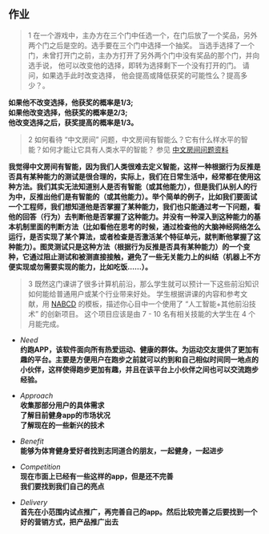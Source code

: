 ## 作业


> 1 在一个游戏中，主办方在三个门中任选一个，在门后放了一个奖品，另外两个门之后是空的。选手要在三个门中选择一个抽奖。 当选手选择了一个门，未曾打开门之前，主办方打开了另外两个门中没有奖品的那个门，并向选手说， 他可以改变他的选择，即转为选择剩下一个没有打开的门。  请问，如果选手此时改变选择， 他会提高或降低获奖的可能性么？提高多少？。 

**如果他不改变选择，他获奖的概率是1/3;
<br>如果他改变选择，他获奖的概率是2/3;<br>
他改变选择之后，获奖提高的概率是1/3。**

> 2 如何看待 “中文房间” 问题，中文房间有智能么？它有什么样水平的智能？如何才能让它具有人类水平的智能？  参见 [中文房间问题资料](https://www.bing.com/search?setmkt=zh-CN&q=%E4%B8%AD%E6%96%87%E6%88%BF%E9%97%B4+%E9%97%AE%E9%A2%98)   

**我觉得中文房间有智能，因为我们人类很难去定义智能，这样一种根据行为反推是否具有某种能力的测试是很合理的，实际上，我们在日常生活中，经常都在使用这种方法。我们其实无法知道别人是否有智能（或其他能力），但是我们从别人的行为中，反推出他们是有智能的（或其他能力）。举个简单的例子，比如我们要面试一个工程师，我们想知道他是否掌握了某种能力，我们也只能通过考一下问题，看他的回答（行为）去判断他是否掌握了这种能力。并没有一种深入到这种能力的基本机制里面的判断方法（比如看他在思考的时候，通过检查他的大脑神经网络怎么运行，是否实现了某个算法，或者检查是否激活某个特征单元，就判断他掌握了这种能力）。图灵测试只是这种方法（根据行为反推是否具有某种能力）的一个变种，它通过阻止测试和被测直接接触，避免了一些无关能力上的纠结（机器上不方便实现或勿需要实现的能力，比如吃饭……）。**

> 3 既然这门课讲了很多计算机前沿，那么学生就可以预计一下这些前沿知识如何能给普通用户或某个行业带来好处。 学生根据讲课的内容和参考文献，用 [NABCD](https://www.cnblogs.com/xinz/archive/2010/12/01/1893323.html) 的模板，描述你心目中一个使用了 “人工智能+其他前沿技术” 的创新项目。 这个项目应该是由 7 - 10 名有相关技能的大学生在 4 个月能完成。

-   *Need*<br>
**约跑APP，该软件面向所有热爱运动、健康的群体。为运动交友提供了更加有趣的平台。主要是方便用户在跑步之前就可以约到和自己相似时间同一地点的小伙伴，这样使得跑步更加有趣，并且在该平台上小伙伴之间也可以交流跑步经验。**
+   *Approach*<br>
**收集那部分用户的具体需求<br>
了解目前健身app的市场状况<br>
了解现在的一些新兴的技术**
-   *Benefit*<br>
**能够为体育健身爱好者找到志同道合的朋友，一起健身，一起进步**
+   *Competition*<br>
**现在市面上已经有一些这样的app，但是还不完善<br>
我们要找到我们自己的亮点<br>**
-   *Delivery*<br>
**首先在小范围内试点推广，再完善自己的app。然后比较完善之后要找到一个好的营销方式，把产品推广出去**
